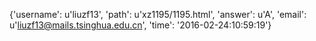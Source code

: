 {'username': u'liuzf13', 'path': u'xz1195/1195.html', 'answer': u'A', 'email': u'liuzf13@mails.tsinghua.edu.cn', 'time': '2016-02-24:10:59:19'}